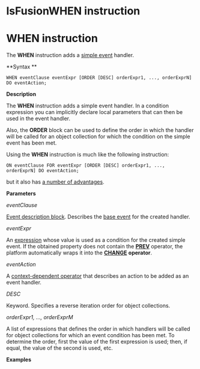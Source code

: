 # lsFusionWHEN instruction

# WHEN instruction

The **WHEN** instruction adds a [simple event](lsFusionSimple_event.md) handler.

**Syntax **

    WHEN eventClause eventExpr [ORDER [DESC] orderExpr1, ..., orderExprN] DO eventAction;

**Description**

The **WHEN** instruction adds a simple event handler. In a condition expression you can implicitly declare local parameters that can then be used in the event handler.

Also, the **ORDER** block can be used to define the order in which the handler will be called for an object collection for which the condition on the simple event has been met. 

Using the **WHEN** instruction is much like the following instruction:

    ON eventClause FOR eventExpr [ORDER [DESC] orderExpr1, ..., orderExprN] DO eventAction;

but it also has [a number of advantages](lsFusionSimple_event.md).

**Parameters**

*eventClause*

[Event description block](lsFusionEvent_description_block.md). Describes the [base event](lsFusionEvents.md) for the created handler.

*eventExpr*

An [expression](lsFusionExpression.md) whose value is used as a condition for the created simple event. If the obtained property does not contain the [**PREV**](lsFusionPrevious_value_PREV_.md) operator, the platform automatically wraps it into the [**CHANGE**](lsFusionProperty_сhange_CHANGE_.md) **operator**.

*eventAction*

A [context-dependent operator](Action-operator_36307157.html#Actionoperator-contextdependent) that describes an action to be added as an event handler.

*DESC*

Keyword. Specifies a reverse iteration order for object collections. 

*orderExpr1, ..., orderExprM*

A list of expressions that defines the order in which handlers will be called for object collections for which an event condition has been met. To determine the order, first the value of the first expression is used; then, if equal, the value of the second is used, etc. 

**Examples**



  
